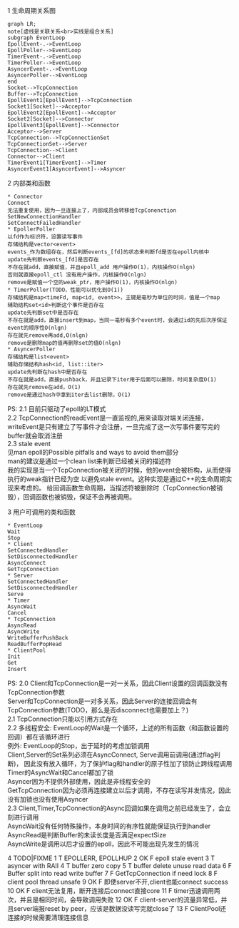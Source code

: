 
1 生命周期关系图

```mermaid
graph LR;
note[虚线是关联关系<br>实线是组合关系]
subgraph EventLoop
EpollEvent-.->EventLoop
EpollPoller-->EventLoop
TimerEvent-.->EventLoop
TimerPoller-->EventLoop
AsyncerEvent-.->EventLoop
AsyncerPoller-->EventLoop
end
Socket-->TcpConnection
Buffer-->TcpConnection
EpollEvent1[EpollEvent]-->TcpConnection
Socket1[Socket]-->Acceptor
EpollEvent2[EpollEvent]-->Acceptor
Socket2[Socket]-->Connector
EpollEvent3[EpollEvent]-->Connector
Acceptor-->Server
TcpConnection-->TcpConnectionSet
TcpConnectionSet-->Server
TcpConnection-->Client
Connector-->Client
TimerEvent1[TimerEvent]-->Timer
AsyncerEvent1[AsyncerEvent]-->Asyncer
```

2 内部类和函数
```
* Connector
Connect
无法重复使用，因为一旦连接上了，内部成员会转移给TcpConenction
SetNewConnectionHandler
SetConnectFailedHandler
* EpollerPoller
以fd作为标识符，设置读写事件
存储结构是vector<event>
events_作为数组存在，然后判断events_[fd]的状态来判断fd是否在epoll内核中
update先判断events_[fd]是否存在
不存在就add，直接赋值，并且epoll_add 用户操作O(1)，内核操作O(nlgn)
否则就直接epoll_ctl 没有用户操作，内核操作O(nlgn)
remove是赋值一个空的weak_ptr，用户操作O(1)，内核操作O(nlgn)
* TimerPoller(TODO，性能可以优化到O(1))
存储结构是map<timeFd, map<id, event>>，主键是毫秒为单位的时间，值是一个map
辅助结构set<id>判断这个事件是否存在
update先判断set中是否存在
不存在就是add，直接insert到map，当同一毫秒有多个event时，会通过id的先后次序保证event的顺序性O(nlgn)
存在就先remove再add,O(nlgn)
remove是删除map的值再删除set的值O(nlgn)
* AsyncerPoller
存储结构是list<event>
辅助存储结构hash<id, list::iter>
update先判断在hash中是否存在
不存在就是add，直接pushback，并且记录下iter用于后面可以删除，时间复杂度O(1)
存在就先remove在add，O(1)
remove是通过hash中拿到iter去list删除，O(1)
```

PS:
2.1 目前只驱动了epoll的LT模式  
2.2 TcpConnection的readEvent是一直监视的,用来读取对端关闭连接，
writeEvent是只有建立了写事件才会注册，一旦完成了这一次写事件要写完的buffer就会取消注册  
2.3 stale event  
见man epoll的Possible pitfalls and ways to avoid them部分  
man的建议是通过一个clean list来判断已经被关闭的描述符  
我的实现是当一个TcpConnection被关闭的时候，他的event会被析构，从而使得执行的weak指针已经为空
以避免stale event。这种实现是通过C++的生命周期实现来考虑的。
给回调函数生命周期，当描述符被删除时（TcpConnection被销毁），回调函数也被销毁，保证不会再被调用。


3 用户可调用的类和函数

```
* EventLoop
Wait
Stop
* Client
SetConnectedHandler
SetDisconnectedHandler
AsyncConnect
GetTcpConnection
* Server
SetConnectedHandler
SetDisconnectedHandler
Serve
* Timer
AsyncWait
Cancel
* TcpConnection
AsyncRead
AsyncWrite
WriteBufferPushBack
ReadBufferPopHead
* ClientPool
Init
Get
Insert
```

PS:
2.0 Client和TcpConnection是一对一关系，因此Client设置的回调函数没有TcpConnection参数  
Server和TcpConnection是一对多关系，因此Server的连接回调会有TcpConnection参数(TODO，那么是否disconnect也需要加上？)  
2.1 TcpConnection只能以引用方式存在  
2.2 多线程安全: EventLoop的Wait是一个循环，上述的所有函数（和函数设置的回调）都在该循环进行   
例外:
EventLoop的Stop，出于延时的考虑加锁调用  
Client,Server的Set系列必须在AsyncConnect, Serve调用前调用(通过flag判断)，
因此没有放入循环，为了保护flag和handler的原子性加了锁防止跨线程调用  
Timer的AsyncWait和Cancel都加了锁  
Asyncer因为不提供外部使用，因此是非线程安全的  
GetTcpConnection因为必须再连接建立以后才调用，不存在读写并发情况，因此没有加锁也没有使用Asyncer  
2.3 Client,Timer,TcpConnection的Async回调如果在调用之前已经发生了，会立刻进行调用  
AsyncWait没有任何特殊操作，本身时间的有序性就能保证执行到handler  
AsyncRead是判断Buffer的未读长度是否满足expectSize  
AsyncWrite是调用以后才设置的epoll，因此不可能出现先发生的情况  

4 TODO|FIXME
1 T EPOLLERR, EPOLLHUP
2 OK F epoll stale event
3 T asyncer with RAII
4 T buffer zero copy
5 T buffer delete unuse read data
6 F Buffer split into read write buffer
7 F GetTcpConnection if need lock
8 F client pool thread unsafe
9 OK F 即使server不开,client也能connect success
10 OK F client无法复用，断开连接后connect直接core
11 F timer迅速调用两次，并且是相同时间，会导致调用失败
12 OK F client-server的流量异常低，并且server端报reset by peer，应该是数据没读写完就close了
13 F ClientPool还连接的时候需要清理连接信息
